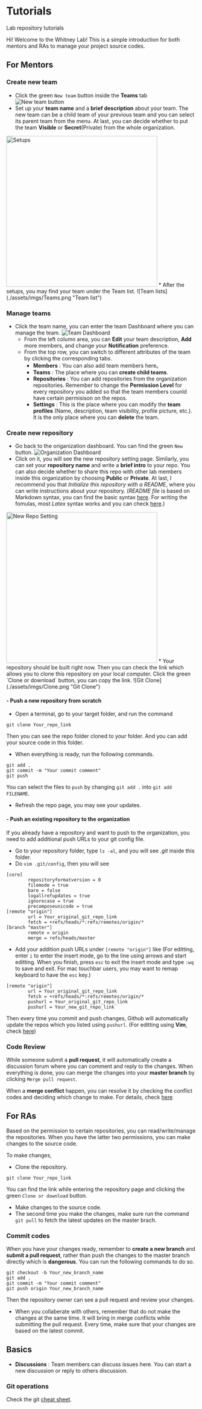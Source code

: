 # Tutorials
Lab repository tutorials

Hi! Welcome to the Whitney Lab! This is a simple introduction for both mentors and RAs to manage your project source codes.

## For Mentors

### Create new team
* Click the green `New team` button inside the **Teams** tab
![New team button](./assets/imgs/New_team_button.png "New team Button")
* Set up your **team name** and a **brief description** about your team. The new team can be a child team of your previous team and you can select its parent team from the menu. At last, you can decide whether to put the team **Visible** or **Secret**(Private) from the whole organization.
<img src="./assets/imgs/Creat_new_team.png" alt="Setups" width="400"/>
* After the setups, you may find your team under the Team list.
![Team lists](./assets/imgs/Teams.png "Team list")

### Manage teams
* Click the team name, you can enter the team Dashboard where you can manage the team.
![Team Dashboard](./assets/imgs/Dashboard.png "Team Dashboard")
    - From the left column area, you can **Edit** your team description, **Add** more members, and change your **Notification** preference.
    - From the top row, you can switch to different attributes of the team by clicking the corresponding tabs.
        - **Members** : You can also add team members here。
        - **Teams** : The place where you can **create child teams**.
        - **Repositories** : You can add repositories from the organization repositories. Remember to change the **Permission Level** for every repository you added so that the team members counld have certain permisison on the repos.
        - **Settings** : This is the place where you can modify the **team profiles** (Name, description, team visibility, profile picture, etc.). It is the only place where you can **delete** the team.

### Create new repository
* Go back to the origanization dashboard. You can find the green `New` button.
![Organization Dashboard](./assets/imgs/New_repo.png "Organization Dashboard")
* Click on it, you will see the new repository setting page. Similarly, you can set your **repository name** and write a **brief intro** to your repo. You can also decide whether to share this repo with other lab members inside this organization by choosing **Public** or **Private**. At last, I recommend you that *Initialize this repository with a README*, where you can write instructions about your repository. (*README file* is based on Markdown syntax, you can find the basic syntax [here](https://help.github.com/en/github/writing-on-github/basic-writing-and-formatting-syntax). For writing the fomulas, most *Latex* syntax works and you can check [here](https://en.wikibooks.org/wiki/LaTeX/Mathematics).)
<img src="./assets/imgs/New_repo_setting.png" alt="New Repo Setting" width="400"/>
* Your repository should be built right now. Then you can check the link which allows you to clone this repository on your local computer. Click the green `Clone or download` button, you can copy the link.
![Git Clone](./assets/imgs/Clone.png "Git Clone")

#### - Push a new repository from scratch
* Open a terminal, go to your target folder, and run the command
```
git clone Your_repo_link
```
Then you can see the repo folder cloned to your folder. And you can add your source code in this folder.
* When everything is ready, run the following commands.
```
git add .
git commit -m "Your commit comment"
git push
```
You can select the files to `push` by changing `git add .` into `git add FILENAME`.
* Refresh the repo page, you may see your updates.

#### - Push an existing repository to the organization
If you already have a repository and want to push to the organization, you need to add additional push URLs to your git config file.
* Go to your repository folder, type `ls -al`, and you will see *.git* inside this folder.
* Do `vim .git/config`, then you will see
```
[core]
        repositoryformatversion = 0
        filemode = true
        bare = false
        logallrefupdates = true
        ignorecase = true
        precomposeunicode = true
[remote "origin"]
        url = Your_original_git_repo_link
        fetch = +refs/heads/*:refs/remotes/origin/*
[branch "master"]
        remote = origin
        merge = refs/heads/master
```
* Add your addition push URLs under `[remote "origin"]` like
(For editting, enter `i` to enter the insert mode, go to the line using arrows and start editting. When you finish, press `esc` to exit the insert mode and type `:wq` to save and exit. For mac touchbar users, you may want to remap keyboard to have the `esc` key.)
```
[remote "origin"]
        url = Your_original_git_repo_link
        fetch = +refs/heads/*:refs/remotes/origin/*
        pushurl = Your_original_git_repo_link
        pushurl = Your_new_git_repo_link
```
Then every time you commit and push changes, Github will automatically update the repos which you listed using `pushurl`.
(For editting using **Vim**, check [here](https://www.tutorialspoint.com/vim/vim_quick_guide.htm))

### Code Review
While someone submit a **pull request**, it will automatically create a discussion forum where you can comment and reply to the changes. When everything is done, you can merge the changes into your **master branch** by clicking `Merge pull request`.

When a **merge conflict** happen, you can resolve it by checking the conflict codes and deciding which change to make. For details, check [here](https://help.github.com/en/github/collaborating-with-issues-and-pull-requests/resolving-a-merge-conflict-on-github)

## For RAs
Based on the permission to certain repositories, you can read/write/manage the repositories. When you have the latter two permissions, you can make changes to the source code.

To make changes,
* Clone the repository.
```
git clone Your_repo_link
```
You can find the link while entering the repository page and clicking the green `Clone or download` button.
* Make changes to the source code.
* The second time you make the changes, make sure run the command `git pull` to fetch the latest updates on the master brach.

### Commit codes
When you have your changes ready, remember to **create a new branch** and **submit a pull request**, rather than push the changes to the master branch directly which is **dangerous**. You can run the following commands to do so.
```
git checkout -b Your_new_branch_name
git add .
git commit -m "Your commit comment"
git push origin Your_new_branch_name
```
Then the repository owner can see a pull request and review your changes.

* When you collaberate with others, remember that do not make the changes at the same time. It will bring in merge conflicts while submitting the pull request. Every time, make sure that your changes are based on the latest commit.

## Basics
* **Discussions** : Team members can discuss issues here. You can start a new discussion or reply to others discussion.

### Git operations
Check the git [cheat sheet](https://github.github.com/training-kit/downloads/github-git-cheat-sheet.pdf).
